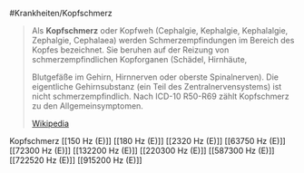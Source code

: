 #Krankheiten/Kopfschmerz

> Als **Kopfschmerz** oder Kopfweh (Cephalgie, Kephalgie, Kephalalgie, Zephalgie, Cephalaea) werden Schmerzempfindungen im Bereich des Kopfes bezeichnet. Sie beruhen auf der Reizung von schmerzempfindlichen Kopforganen (Schädel, Hirnhäute,
>
> Blutgefäße im Gehirn, Hirnnerven oder oberste Spinalnerven). Die eigentliche Gehirnsubstanz (ein Teil des Zentralnervensystems) ist nicht schmerzempfindlich. Nach ICD-10 R50-R69 zählt Kopfschmerz zu den Allgemeinsymptomen.
>
> [Wikipedia](https://de.wikipedia.org/wiki/Kopfschmerz)

Kopfschmerz
[[150 Hz (E)]]
[[180 Hz (E)]]
[[2320 Hz (E)]]
[[63750 Hz (E)]]
[[72300 Hz (E)]]
[[132200 Hz (E)]]
[[220300 Hz (E)]]
[[587300 Hz (E)]]
[[722520 Hz (E)]]
[[915200 Hz (E)]]